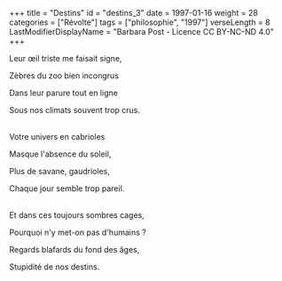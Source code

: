 +++
title = "Destins"
id = "destins_3"
date = 1997-01-16
weight = 28
categories = ["Révolte"]
tags = ["philosophie", "1997"]
verseLength = 8
LastModifierDisplayName = "Barbara Post - Licence CC BY-NC-ND 4.0"
+++

Leur œil triste me faisait signe,

Zèbres du zoo bien incongrus

Dans leur parure tout en ligne

Sous nos climats souvent trop crus.

 \
Votre univers en cabrioles

Masque l'absence du soleil,

Plus de savane, gaudrioles,

Chaque jour semble trop pareil.

 \
Et dans ces toujours sombres cages,

Pourquoi n'y met-on pas d'humains ?

Regards blafards du fond des âges,

Stupidité de nos destins.
